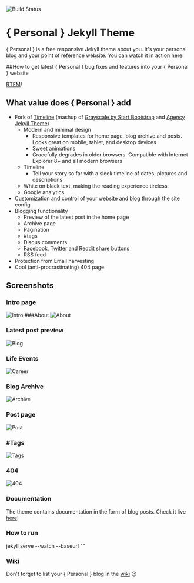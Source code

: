 ![Build Status](https://travis-ci.org/PanosSakkos/personal-jekyll-theme.svg?branch=master)

# { Personal } Jekyll Theme

{ Personal } is a free responsive Jekyll theme about you.
It's your personal blog and your point of reference website.
You can watch it in action [here](http://panossakkos.github.io/personal-jekyll-theme/)!

##How to get latest { Personal } bug fixes and features into your { Personal } website

[RTFM](https://github.com/PanosSakkos/personal-jekyll-theme/wiki/How-to-integrate-latest-bug-fixes-and-features-into-your-past-fork)!

## What value does { Personal } add

* Fork of [Timeline](https://github.com/kirbyt/timeline-jekyll-theme) (mashup of [Grayscale by Start Bootstrap](https://github.com/IronSummitMedia/startbootstrap-grayscale) and [Agency Jekyll Theme](https://github.com/y7kim/agency-jekyll-theme))
  * Modern and minimal design
    * Responsive templates for home page, blog archive and posts. Looks great on mobile, tablet, and desktop devices
    * Sweet animations
    * Gracefully degrades in older browsers. Compatible with Internet Explorer 8+ and all modern browsers
  * Timeline
    * Tell your story so far with a sleek timeline of dates, pictures and descriptions
  * White on black text, making the reading experience tireless
  * Google analytics  
* Customization and control of your website and blog through the site config
* Blogging functionality
  * Preview of the latest post in the home page
  * Archive page
  * Pagination
  * #tags
  * Disqus comments
  * Facebook, Twitter and Reddit share buttons
  * RSS feed
* Protection from Email harvesting
* Cool (anti-procrastinating) 404 page

## Screenshots
### Intro page
![Intro](https://dl.dropboxusercontent.com/u/8522559/personal-jekyll-theme/index.jpg)
###About
![About](https://dl.dropboxusercontent.com/u/8522559/personal-jekyll-theme/about.jpg)
### Latest post preview
![Blog](https://dl.dropboxusercontent.com/u/8522559/personal-jekyll-theme/blog.jpg)
### Life Events
![Career](https://dl.dropboxusercontent.com/u/8522559/personal-jekyll-theme/career.jpg)
### Blog Archive
![Archive](https://dl.dropboxusercontent.com/u/8522559/personal-jekyll-theme/archive.jpg)
### Post page
![Post](https://dl.dropboxusercontent.com/u/8522559/personal-jekyll-theme/post.jpg)
### \#Tags
![Tags](https://dl.dropboxusercontent.com/u/8522559/personal-jekyll-theme/tags.jpg)
### 404
![404](https://dl.dropboxusercontent.com/u/8522559/personal-jekyll-theme/404.jpg)

### Documentation

The theme contains documentation in the form of blog posts.
Check it live [here](http://panossakkos.github.io/personal-jekyll-theme/)!

### How to run

jekyll serve --watch --baseurl ""

### Wiki
Don't forget to list your { Personal } blog in the [wiki](https://github.com/PanosSakkos/personal-jekyll-theme/wiki/Blogs-using-%7B-Personal-%7D) 😉
